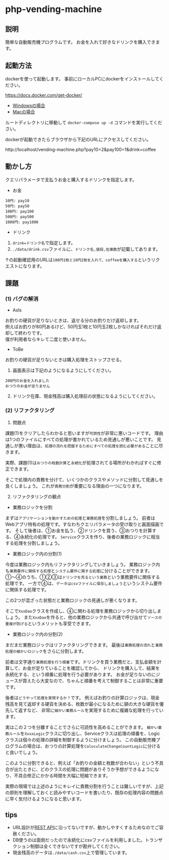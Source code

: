# php-vending-machine

## 説明

簡単な自動販売機プログラムです。
お金を入れて好きなドリンクを購入できます。

## 起動方法

dockerを使って起動します。
事前にローカルPCにdockerをインストールしてください。

https://docs.docker.com/get-docker/

- [Windowsの場合](https://docs.docker.jp/docker-for-windows/index.html)
- [Macの場合](https://docs.docker.jp/docker-for-mac/index.html)

ルートディレクトリに移動して `docker-compose up -d` コマンドを実行してください。

dockerが起動できたらブラウザから下記のURLにアクセスしてください。

http://localhost/vending-machine.php?pay10=2&pay100=1&drink=coffee


## 動かし方

クエリパラメータで支払うお金と購入するドリンクを指定します。

- お金

```
10円: pay10
50円: pay50
100円: pay100
500円: pay500
1000円: pay1000
```

- ドリンク

1. `drink=ドリンク名`で指定します。
2. `./data/drink.csv`ファイルに、`ドリンク名,値段,在庫数`が記載してあります。

↑の起動確認用のURLは`100円1枚と10円2枚を入れて、coffeeを購入する`というリクエストになります。

## 課題

### (1) バグの解消

- AsIs

お釣りの硬貨が足りないときは、返せる分のお釣りだけ返却します。<br>
例えばお釣りが80円あるけど、50円玉1枚と10円玉2枚しかなければそれだけ返却して終わりです。<br>
僕が利用者ならキレて二度と使いません。<br>

- ToBe

お釣りの硬貨が足りないときは購入処理をストップさせる。

1. 画面表示は下記のようになるようにしてください。
```
200円のお金を入れました
おつりのお金が足りません
```

2. ドリンク在庫、現金残高は購入処理前の状態になるようにしてください。

### (2) リファクタリング

1. 問題点

課題(1)をクリアしたらわかると思いますが`可読性`が非常に悪いコードです。
理由は1つのファイルにすべての処理が書かれているため見通しが悪いことです。
見通しが悪い理由は、`処理の流れを把握するためにすべての処理を読む必要がある`ことに尽きます。

実際、課題(1)は`おつりの枚数計算`と`永続化`が処理されてる場所がわかればすぐに修正できます。

そこで処理内の責務を分けて、いくつかのクラスやメソッドに分割して見通しを良くしましょう。
これが`責務分割`が重要になる理由の一つになります。

2. リファクタリングの観点

- 業務ロジックを分割

まずは`アプリケーションを動かすための処理`と`業務処理`を分割しましょう。
前者はWebアプリ特有の処理です。すなわちクエリパラメータの受け取りと画面描画です。
そして後者は、①お金を払う、②ドリンクを買う、③おつりを計算する、④永続化の処理です。
`Service`クラスを作り、後者の業務ロジックに相当する処理を分割しましょう。

- 業務ロジック内の分割(1)

今度は業務ロジック内もリファクタリングしていきましょう。
業務ロジック内も`業務要件に関係する処理`と`システム要件に関する処理`に分けることができます。
①〜④のうち、①②③は`ドリンクを売るという業務`という業務要件に関係する処理です。
一方で④は、`データはcsvファイルに保存しましょう`というシステム要件に関係する処理です。

この2つが混ざった状態だと業務ロジックの見通しが悪くなります。

そこで`XxxDao`クラスを作成し、④に関わる処理を業務ロジックから切り出しましょう。
また`XxxDao`を作ると、他の業務ロジックから共通で呼び出せて`ソースの重複が防げる`というメリットも享受できます。

- 業務ロジック内の分割(2)

まだまだ業務ロジックはリファクタリングできます。
最後は`業務処理の流れ`と`業務処理の細かいロジック`をさらに分割します。

前者は文字通り`業務処理を行う順番`です。ドリンクを買う業務だと、支払金額を計算して、お金が足りていることを確認してから、
ドリンクを購入して、結果を永続化する、という順番に処理を行う必要があります。
お金が足りないのにジュースが買えたら大変なので、ちゃんと順番を考えて制御することは非常に重要です。

後者は`どうやって処理を実現するか？`です。
例えばお釣りの計算ロジックは、現金残高を見て返却する硬貨を決める、枚数が最小になるために額の大きな硬貨を優先して返すなど、
非常に`細かい業務ルール`を実現するために複雑な処理を行っています。

実はこの２つを分離することでさらに可読性を高めることができます。
`細かい業務ルール`を`XxxxLogic`クラスに切り出し、Serviceクラスは処理の順番を、Logicクラスは個々の処理の詳細を制御するように分けましょう。
この自動販売機プログラムの場合は、おつりの計算処理を`CaluculateChangeCountLogic`に分けると良いでしょう。

このように分割できると、例えば「お釣りの金額と枚数が合わない」という不具合が出たときに、どのクラスの処理に問題がありそうか予想ができるようになり、不具合修正にかかる時間を大幅に短縮できます。

実際の現場では上述のようにキレイに責務分割を行うことは難しいですが、上記の原則を理解しておくと読みやすいコードを書いたり、既存の処理内容の問題点に早く気付けるようになると思います。


## tips

- URL設計が[REST API](https://www.redhat.com/ja/topics/api/what-is-a-rest-api)に沿ってないですが、動かしやすくするためなのでご容赦ください。
- DB使うのは面倒だったので永続化にcsvファイルを利用しました。トランザクション制御は全くできないですが勘弁してください。
- 現金残高のデータは`./data/cash.csv`上で管理しています。
